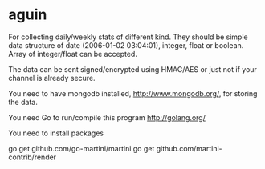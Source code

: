 aguin
=====

For collecting daily/weekly stats of different kind. They should be simple data structure of date (2006-01-02 03:04:01), integer, float or boolean. Array of integer/float can be accepted.

The data can be sent signed/encrypted using HMAC/AES or just not if your channel is already secure.


You need to have mongodb installed, http://www.mongodb.org/, for storing the data.

You need Go to run/compile this program http://golang.org/

You need to install packages

  go get github.com/go-martini/martini
  go get github.com/martini-contrib/render
